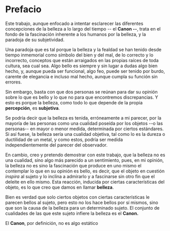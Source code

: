 # Prefacio

Este trabajo, aunque enfocado a intentar esclarecer las diferentes concepciones de la belleza a lo largo del tiempo -- el **Canon --**, trata en el fondo de la fascinación inherente a los humanos por la belleza, y la paradoja de su subjetividad. 

Una paradoja que es tal porque la belleza y la fealdad se han tenido desde tiempo inmemorial como símbolo del bien y del mal, de lo correcto y lo incorrecto, conceptos que están arraigados en las propias raíces de toda cultura, sea cual sea. Algo bello es siempre y sin lugar a dudas algo bien hecho, y, aunque pueda ser funcional, algo feo, puede ser tenido por burdo, carente de elegancia e incluso mal hecho, aunque cumpla su función sin errores.

Sin embargo, basta con que dos personas se reúnan para dar su opinión sobre lo que es bello y lo que no para que encontremos discrepancias. Y esto es porque la belleza, como todo lo que depende de la propia **percepción**, es **subjetiva**. 

Se podría decir que la belleza es tenida, erróneamente a mi parecer, por la mayoría de las personas como una cualidad poseída por los objetos --o las personas-- en mayor o menor medida, determinada por ciertos estándares. Si así fuese, la belleza sería una cualidad objetiva, tal como lo es la dureza o ductilidad de un metal, y como estos, podría ser medida independientemente del parecer del observador. 

En cambio, creo y pretendo demostrar con este trabajo, que la belleza no es una cualidad, sino algo más parecido a un sentimiento, pues, en mi opinión, la belleza no es sino la fascinación que produce en uno mismo el contemplar lo que en su opinión es bello, es decir, que el objeto en cuestión *inspira* al sujeto y lo inclina a admirarlo y a fascinarse sin otro fin que el deleite en ello mismo. Esta reacción, inducida por ciertas características del objeto, es lo que creo que damos en llamar **belleza**.

Bien es verdad que solo ciertos objetos con ciertas características le parecen bellos al sujeto, pero esto no los hace bellos por sí mismos, sino que son la causa de la belleza para un determinado sujeto. El conjunto de cualidades de las que este sujeto infiere la belleza es el **Canon.**

El **Canon**, por definición, no es algo estático